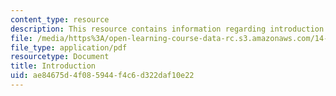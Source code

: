 ```yaml
---
content_type: resource
description: This resource contains information regarding introduction.
file: /media/https%3A/open-learning-course-data-rc.s3.amazonaws.com/14-73-the-challenge-of-world-poverty-spring-2011/ae84675d4f085944f4c6d322daf10e22_MIT14_73S11_Lec1_slides.pdf
file_type: application/pdf
resourcetype: Document
title: Introduction
uid: ae84675d-4f08-5944-f4c6-d322daf10e22
---
```

